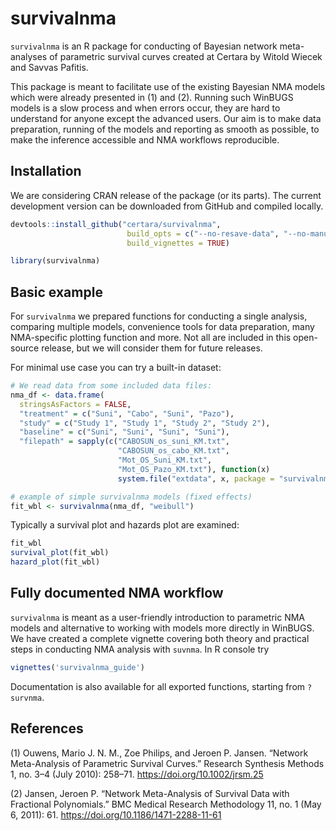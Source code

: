 # survivalnma

`survivalnma` is an R package for conducting of Bayesian network meta-analyses of parametric survival curves created at Certara by Witold Wiecek and Savvas Pafitis.

This package is meant to facilitate use of the existing Bayesian NMA 
models which were already presented in (1) and (2). Running such WinBUGS models is 
a slow process and when errors occur, they are hard to understand 
for anyone except the advanced users. Our aim is to make data preparation, 
running of the models and reporting as smooth as possible, to make the inference 
accessible and NMA workflows reproducible.

## Installation

We are considering CRAN release of the package (or its parts). 
The current development version can be downloaded from GitHub and compiled locally. 

```r
devtools::install_github("certara/survivalnma", 
                          build_opts = c("--no-resave-data", "--no-manual"), 
                          build_vignettes = TRUE)

library(survivalnma)
```

## Basic example

For `survivalnma` we prepared functions for conducting a single analysis, comparing multiple models, 
convenience tools for data preparation, many NMA-specific plotting function and more. Not all are included in this open-source release, but we will consider them for future releases.

For minimal use case you can try a built-in dataset:

```r
# We read data from some included data files:
nma_df <- data.frame(
  stringsAsFactors = FALSE,
  "treatment" = c("Suni", "Cabo", "Suni", "Pazo"),
  "study" = c("Study 1", "Study 1", "Study 2", "Study 2"),
  "baseline" = c("Suni", "Suni", "Suni", "Suni"),
  "filepath" = sapply(c("CABOSUN_os_suni_KM.txt",
                        "CABOSUN_os_cabo_KM.txt",
                        "Mot_OS_Suni_KM.txt",
                        "Mot_OS_Pazo_KM.txt"), function(x)
                        system.file("extdata", x, package = "survivalnma", mustWork = TRUE)))

# example of simple survivalnma models (fixed effects)
fit_wbl <- survivalnma(nma_df, "weibull") 
```

Typically a survival plot and hazards plot are examined:

```r
fit_wbl 
survival_plot(fit_wbl)
hazard_plot(fit_wbl)
```

## Fully documented NMA workflow

`survivalnma` is meant as a user-friendly introduction to parametric NMA models and 
alternative to working with models more directly in WinBUGS.
We have created a complete vignette covering both theory and practical steps in 
conducting NMA analysis with `suvnma`. In R console try

```r
vignettes('survivalnma_guide')
```

Documentation is also available for all exported functions, starting from `?survnma`.

## References

(1) Ouwens, Mario J. N. M., Zoe Philips, and Jeroen P. Jansen. “Network Meta-Analysis of Parametric Survival Curves.” Research Synthesis Methods 1, no. 3–4 (July 2010): 258–71. https://doi.org/10.1002/jrsm.25

(2) Jansen, Jeroen P. “Network Meta-Analysis of Survival Data with Fractional Polynomials.” BMC Medical Research Methodology 11, no. 1 (May 6, 2011): 61. https://doi.org/10.1186/1471-2288-11-61
